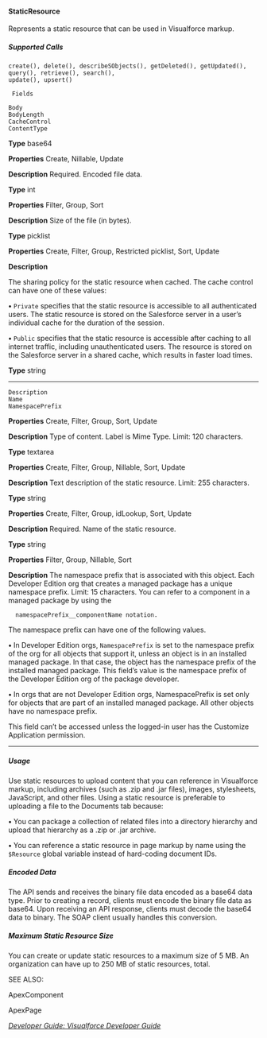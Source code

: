 #### StaticResource

Represents a static resource that can be used in Visualforce markup.

##### Supported Calls
```
create(), delete(), describeSObjects(), getDeleted(), getUpdated(), query(), retrieve(), search(),
update(), upsert()

 Fields

```
```
Body
BodyLength
CacheControl
ContentType

```

**Type**
base64

**Properties**
Create, Nillable, Update

**Description**
Required. Encoded file data.

**Type**
int

**Properties**
Filter, Group, Sort

**Description**
Size of the file (in bytes).

**Type**
picklist

**Properties**
Create, Filter, Group, Restricted picklist, Sort, Update

**Description**

The sharing policy for the static resource when cached. The cache control can have one of
these values:

**•** `Private` specifies that the static resource is accessible to all authenticated users. The
static resource is stored on the Salesforce server in a user’s individual cache for the
duration of the session.

**•** `Public` specifies that the static resource is accessible after caching to all internet traffic,
including unauthenticated users. The resource is stored on the Salesforce server in a
shared cache, which results in faster load times.

**Type**
string


-----

```
Description
Name
NamespacePrefix

```

**Properties**
Create, Filter, Group, Sort, Update

**Description**
Type of content. Label is Mime Type. Limit: 120 characters.

**Type**
textarea

**Properties**
Create, Filter, Group, Nillable, Sort, Update

**Description**
Text description of the static resource. Limit: 255 characters.

**Type**
string

**Properties**
Create, Filter, Group, idLookup, Sort, Update

**Description**
Required. Name of the static resource.

**Type**
string

**Properties**
Filter, Group, Nillable, Sort

**Description**
The namespace prefix that is associated with this object. Each Developer Edition org that
creates a managed package has a unique namespace prefix. Limit: 15 characters. You can
refer to a component in a managed package by using the
```
  namespacePrefix__componentName notation.

```
The namespace prefix can have one of the following values.

**•** In Developer Edition orgs, `NamespacePrefix` is set to the namespace prefix of the
org for all objects that support it, unless an object is in an installed managed package.
In that case, the object has the namespace prefix of the installed managed package. This
field’s value is the namespace prefix of the Developer Edition org of the package
developer.

**•** In orgs that are not Developer Edition orgs, NamespacePrefix is set only for objects
that are part of an installed managed package. All other objects have no namespace
prefix.

This field can’t be accessed unless the logged-in user has the Customize Application
permission.


-----

##### Usage

Use static resources to upload content that you can reference in Visualforce markup, including archives (such as .zip and .jar files), images,
stylesheets, JavaScript, and other files. Using a static resource is preferable to uploading a file to the Documents tab because:

**•** You can package a collection of related files into a directory hierarchy and upload that hierarchy as a .zip or .jar archive.

**•** You can reference a static resource in page markup by name using the `$Resource` global variable instead of hard-coding
document IDs.

##### Encoded Data

The API sends and receives the binary file data encoded as a base64 data type. Prior to creating a record, clients must encode the binary
file data as base64. Upon receiving an API response, clients must decode the base64 data to binary. The SOAP client usually handles this
conversion.

##### Maximum Static Resource Size

You can create or update static resources to a maximum size of 5 MB. An organization can have up to 250 MB of static resources, total.

SEE ALSO:

ApexComponent

ApexPage

_[Developer Guide: Visualforce Developer Guide](https://developer.salesforce.com/docs/atlas.en-us.254.0.pages.meta/pages/)_
